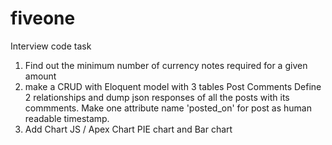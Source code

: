 # fiveone
Interview code task
1. Find out the minimum number of currency notes required for a given amount
2. make a CRUD with Eloquent model with 3 tables 
Post
Comments
Define 2 relationships and dump json responses of all the posts with its commments.
Make one attribute name 'posted_on' for post as human readable timestamp.
3. Add Chart JS / Apex Chart PIE chart and Bar chart
